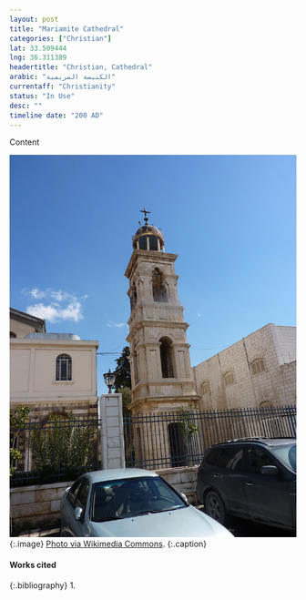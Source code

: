 ```yaml
---
layout: post
title: "Mariamite Cathedral"
categories: ["Christian"]
lat: 33.509444
lng: 36.311389
headertitle: "Christian, Cathedral"
arabic: "الكنيسة المريمية‎"
currentaff: "Christianity"
status: "In Use"
desc: ""
timeline date: "200 AD"
---
```

Content

![Mariamite Cathedral](images/mariamite.jpeg)
   {:.image}
[Photo via Wikimedia Commons](https://commons.wikimedia.org/wiki/File:Damascus_Mariamite_Cathedral_the_belfry.jpg).
   {:.caption}

#### Works cited

{:.bibliography}
1. 